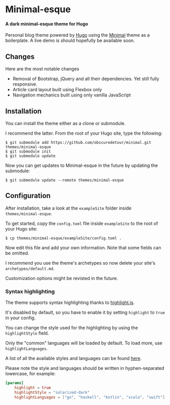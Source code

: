 # Minimal-esque
#### A dark minimal-esque theme for Hugo

Personal blog theme powered by [Hugo](https://gohugo.io) using the [Minimal](https://github.com/calintat/minimal) theme as a boilerplate.
A live demo is should hopefully be available soon.
<!-- A live demo is available [here](https://themes.gohugo.io/theme/minimal/). -->

## Changes
Here are the most notable changes
* Removal of Bootstrap, jQuery and all their dependencies. Yet still fully responsive.
* Article card layout built using Flexbox only
* Navigation mechanics built using only vanilla JavaScript


## Installation

You can install the theme either as a clone or submodule.

I recommend the latter. From the root of your Hugo site, type the following:

```
$ git submodule add https://github.com/obscuredetour/minimal.git themes/minimal-esque
$ git submodule init
$ git submodule update
```

Now you can get updates to Minimal-esque in the future by updating the submodule:

```
$ git submodule update --remote themes/minimal-esque
```

## Configuration

After installation, take a look at the `exampleSite` folder inside `themes/minimal-esque`.

To get started, copy the `config.toml` file inside `exampleSite` to the root of your Hugo site:

```
$ cp themes/minimal-esque/exampleSite/config.toml .
```

Now edit this file and add your own information. Note that some fields can be omitted.

I recommend you use the theme's archetypes so now delete your site's `archetypes/default.md`.

Customization options might be revisted in the future.

<!--## Features

You can tweak the look of the theme to suit your needs in a number of ways:

 - The accent colours can be changed by using the `accent` field in `config.toml`.

- You can also change the background colour by using `backgroundColor`.

For best results, I recommend you use a dark accent colour with a light background, for example:

```sass
[params]
    accent = "red"
    showBorder = true
    backgroundColor = "white"
```

### Fonts

The theme uses [Google Fonts](https://fonts.google.com) to load its font. To change the font:

```toml
[params]
    font = "Raleway" # should match the name on Google Fonts!
``` -->

### Syntax highlighting

The theme supports syntax highlighting thanks to [highlight.js](https://highlightjs.org).

It's disabled by default, so you have to enable it by setting `highlight` to `true` in your config.

You can change the style used for the highlighting by using the `highlightStyle` field.

Only the "common" languages will be loaded by default. To load more, use `highlightLanguages`.

A list of all the available styles and languages can be found [here](https://highlightjs.org/static/demo/).

Please note the style and languages should be written in hyphen-separated lowercase, for example:

```toml
[params]
    highlight = true
    highlightStyle = "solarized-dark"
    highlightLanguages = ["go", "haskell", "kotlin", "scala", "swift"]
```
